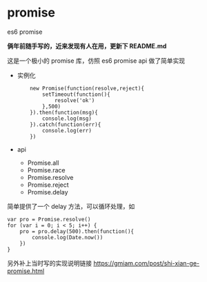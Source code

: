 promise
=======

es6 promise

**俩年前随手写的，近来发现有人在用，更新下 README.md**

这是一个极小的 promise 库，仿照 es6 promise api 做了简单实现

- 实例化

    ```
        new Promise(function(resolve,reject){
            setTimeout(function(){
                resolve('ok')
            },500)
        }).then(function(msg){
            console.log(msg)
        }).catch(function(err){
            console.log(err)
        })
    ```
- api

    - Promise.all
    - Promise.race
    - Promise.resolve
    - Promise.reject
    - Promise.delay


简单提供了一个 delay 方法，可以循环处理，如

```
var pro = Promise.resolve()
for (var i = 0; i < 5; i++) {
    pro = pro.delay(500).then(function(){
        console.log(Date.now())
    })
}
```

另外补上当时写的实现说明链接 https://gmiam.com/post/shi-xian-ge-promise.html







